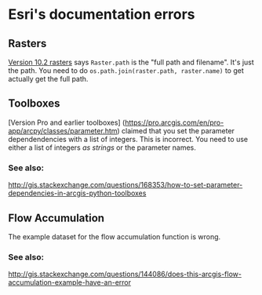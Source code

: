 # Esri's documentation errors

## Rasters
[Version 10.2 rasters](http://goo.gl/67NwDj) says `Raster.path` is the "full path and filename". 
It's just the path.
You need to do `os.path.join(raster.path, raster.name)` to get actually get the full path.

## Toolboxes
[Version Pro and earlier toolboxes] (https://pro.arcgis.com/en/pro-app/arcpy/classes/parameter.htm)
claimed that you set the parameter dependendencies with a list of integers.
This is incorrect. You need to use either a list of integers *as strings* or the parameter names.

### See also:
http://gis.stackexchange.com/questions/168353/how-to-set-parameter-dependencies-in-arcgis-python-toolboxes

## Flow Accumulation
The example dataset for the flow accumulation function is wrong.

### See also:
http://gis.stackexchange.com/questions/144086/does-this-arcgis-flow-accumulation-example-have-an-error
